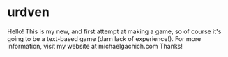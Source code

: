 # urdven
Hello! 
This is my new, and first attempt at making a game, so of course it's going to be a text-based game (darn lack of experience!).
For more information, visit my website at michaelgachich.com
Thanks!
